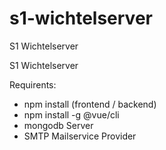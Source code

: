 # s1-wichtelserver
S1 Wichtelserver

S1 Wichtelserver 


Requirents:


- npm install (frontend / backend)
- npm install -g @vue/cli
- mongodb Server
- SMTP Mailservice Provider



